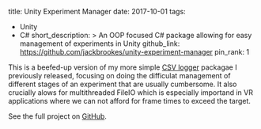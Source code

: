 title: Unity Experiment Manager
date: 2017-10-01
tags:
  - Unity
  - C#
short_description: >
  An OOP focused C# package allowing for easy management of experiments in Unity
github_link: https://github.com/jackbrookes/unity-experiment-manager
pin_rank: 1

This is a beefed-up version of my more simple [CSV logger](/posts/unity-csv-logger-for-experiments/) packagae I previously released, focusing on doing the difficulat management of different stages of an experiment that are usually cumbersome. It also crucially alows for multithreaded FileIO which is especially importand in VR applications where we can not afford for frame times to exceed the target.

See the full project on [GitHub](https://github.com/jackbrookes/unity-experiment-manager).  
